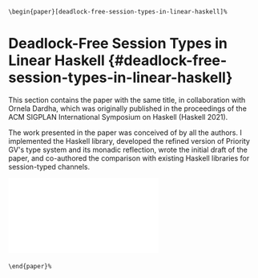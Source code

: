 <!-- markdownlint-disable MD041 -->
```{=latex}
\begin{paper}[deadlock-free-session-types-in-linear-haskell]%
```

# Deadlock-Free Session Types in Linear Haskell {#deadlock-free-session-types-in-linear-haskell}

This section contains the paper with the same title, in collaboration with Ornela Dardha, which was originally published in the proceedings of the ACM SIGPLAN International Symposium on Haskell (Haskell 2021).

The work presented in the paper was conceived of by all the authors.
I implemented the Haskell library, developed the refined version of Priority GV's type system and its monadic reflection, wrote the initial draft of the paper, and co-authored the comparison with existing Haskell libraries for session-typed channels.

![](deadlock-free-session-types-in-linear-haskell.pdf)

```{=latex}
\end{paper}%
```
